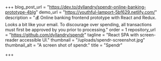 +++
blog_post_url = "https://dev.to/dyllandry/spendr-online-banking-prototype-4blg"
demo_url = "https://youthful-lamport-5bf629.netlify.com/"
description = "💰 Online banking frontend prototype with React and Redux. Looks a bit like your email. To discourage over spending, all transactions must first be approved by you prior to processing."
order = 1
repository_url = "https://github.com/dyllandry/spendr"
tagline = "React SPA with screen-reader accessible UI."
thumbnail = "/uploads/spendr-screenshot.jpg"
thumbnail_alt = "A screen shot of spendr."
title = "Spendr"

+++
